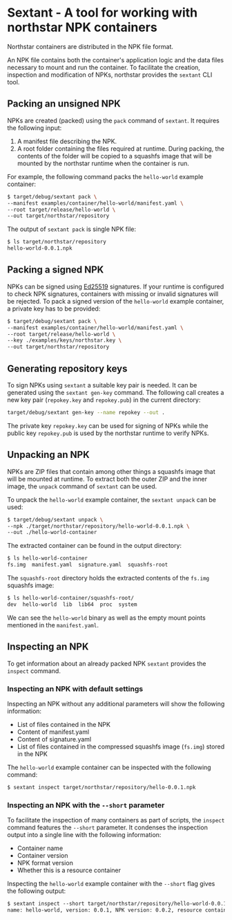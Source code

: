 # Sextant - A tool for working with northstar NPK containers

Northstar containers are distributed in the NPK file format.

An NPK file contains both the container's application logic and the data files necessary to mount
and run the container.
To facilitate the creation, inspection and modification of NPKs, northstar provides the `sextant`
CLI tool.

## Packing an unsigned NPK

NPKs are created (packed) using the `pack` command of `sextant`.
It requires the following input:

1. A manifest file describing the NPK.
2. A root folder containing the files required at runtime.
During packing, the contents of the folder will be copied to a squashfs image that will be mounted 
by the northstar runtime when the container is run.

For example, the following command packs the `hello-world` example container:

```bash
$ target/debug/sextant pack \
--manifest examples/container/hello-world/manifest.yaml \
--root target/release/hello-world \
--out target/northstar/repository
```

The output of `sextant pack` is single NPK file:

```bash
$ ls target/northstar/repository
hello-world-0.0.1.npk
```

## Packing a signed NPK

NPKs can be signed using [Ed25519](https://ed25519.cr.yp.to/) signatures.
If your runtime is configured to check NPK signatures, containers with missing or invalid 
signatures will be rejected.
To pack a signed version of the `hello-world` example container, a private key has to be provided:

```bash
$ target/debug/sextant pack \
--manifest examples/container/hello-world/manifest.yaml \
--root target/release/hello-world \
--key ./examples/keys/northstar.key \
--out target/northstar/repository
```

## Generating repository keys

To sign NPKs using `sextant` a suitable key pair is needed.
It can be generated using the `sextant gen-key` command.
The following call creates a new key pair (`repokey.key` and `repokey.pub`) in the current
directory:

```bash
target/debug/sextant gen-key --name repokey --out .
```

The private key `repokey.key` can be used for signing of NPKs while the public key `repokey.pub` is
used by the northstar runtime to verify NPKs.

## Unpacking an NPK

NPKs are ZIP files that contain among other things a squashfs image that will be mounted at runtime.
To extract both the outer ZIP and the inner image, the `unpack` command of `sextant` can be used.

To unpack the `hello-world` example container, the `sextant unpack` can be used:

```bash
$ target/debug/sextant unpack \
--npk ./target/northstar/repository/hello-world-0.0.1.npk \
--out ./hello-world-container
```

The extracted container can be found in the output directory:

```bash
$ ls hello-world-container
fs.img  manifest.yaml  signature.yaml  squashfs-root
```

The `squashfs-root` directory holds the extracted contents of the `fs.img` squashfs image:

```bash
$ ls hello-world-container/squashfs-root/
dev  hello-world  lib  lib64  proc  system
```

We can see the `hello-world` binary as well as the empty mount points mentioned in the
`manifest.yaml`.

## Inspecting an NPK

To get information about an already packed NPK `sextant` provides the `inspect` command.

### Inspecting an NPK with default settings

Inspecting an NPK without any additional parameters will show the following information:

- List of files contained in the NPK
- Content of manifest.yaml
- Content of signature.yaml
- List of files contained in the compressed squashfs image (`fs.img`) stored in the NPK

The `hello-world` example container can be inspected with the following command:

```markdown
$ sextant inspect target/northstar/repository/hello-0.0.1.npk
```

### Inspecting an NPK with the `--short` parameter

To facilitate the inspection of many containers as part of scripts, the `inspect` command features
the `--short` parameter.
It condenses the inspection output into a single line with the following information:

- Container name
- Container version
- NPK format version
- Whether this is a resource container

Inspecting the `hello-world` example container with the `--short` flag gives the following output:

```markdown
$ sextant inspect --short target/northstar/repository/hello-world-0.0.1.npk 
name: hello-world, version: 0.0.1, NPK version: 0.0.2, resource container: no
```

